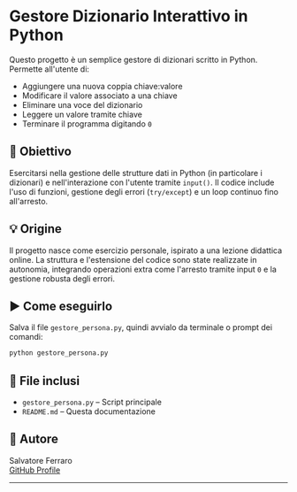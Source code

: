 # Gestore Dizionario Interattivo in Python

Questo progetto è un semplice gestore di dizionari scritto in Python. Permette all'utente di:

- Aggiungere una nuova coppia chiave:valore
- Modificare il valore associato a una chiave
- Eliminare una voce del dizionario
- Leggere un valore tramite chiave
- Terminare il programma digitando `0`

## 🎯 Obiettivo

Esercitarsi nella gestione delle strutture dati in Python (in particolare i dizionari) e nell'interazione con l'utente tramite `input()`. Il codice include l'uso di funzioni, gestione degli errori (`try/except`) e un loop continuo fino all'arresto.

## 💡 Origine

Il progetto nasce come esercizio personale, ispirato a una lezione didattica online. La struttura e l'estensione del codice sono state realizzate in autonomia, integrando operazioni extra come l'arresto tramite input `0` e la gestione robusta degli errori.

## ▶️ Come eseguirlo

Salva il file `gestore_persona.py`, quindi avvialo da terminale o prompt dei comandi:

```bash
python gestore_persona.py
```

## 📁 File inclusi

- `gestore_persona.py` – Script principale
- `README.md` – Questa documentazione

## 👤 Autore

Salvatore Ferraro  
[GitHub Profile](https://github.com/)

---

